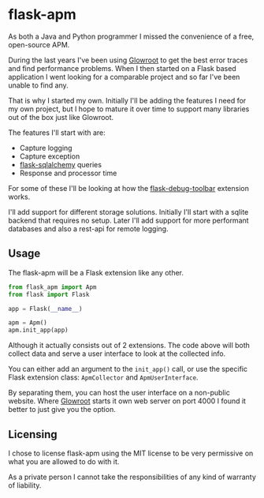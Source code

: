 # flask-apm
As both a Java and Python programmer I missed the convenience of a free, open-source APM.

During the last years I've been using [Glowroot](https://www.glowroot.org) to get the best error traces and find performance problems.
When I then started on a Flask based application I went looking for a comparable project and
so far I've been unable to find any.

That is why I started my own. Initially I'll be adding the features I need for my own project,
but I hope to mature it over time to support many libraries out of the box just like Glowroot.

The features I'll start with are:

- Capture logging
- Capture exception
- [flask-sqlalchemy](https://flask-sqlalchemy.palletsprojects.com/en/3.0.x/) queries
- Response and processor time

For some of these I'll be looking at how the [flask-debug-toolbar](https://flask-debugtoolbar.readthedocs.io/en/latest/) extension works.

I'll add support for different storage solutions. Initially I'll start with a sqlite backend that requires no setup.
Later I'll add support for more performant databases and also a rest-api for remote logging.

## Usage
The flask-apm will be a Flask extension like any other.

```python
from flask_apm import Apm
from flask import Flask

app = Flask(__name__)

apm = Apm()
apm.init_app(app)
```

Although it actually consists out of 2 extensions. The code above will both collect data and serve a user interface to look at the collected info.

You can either add an argument to the `init_app()` call, or use the specific Flask extension class: 
`ApmCollector` and `ApmUserInterface`.

By separating them, you can host the user interface on a non-public website.
Where [Glowroot](https://www.glowroot.org) starts it own web server on port 4000 I found it better to just give you the option.

## Licensing
I chose to license flask-apm using the MIT license to be very permissive on what you are allowed to do with it.

As a private person I cannot take the responsibilities of any kind of warranty of liability.
